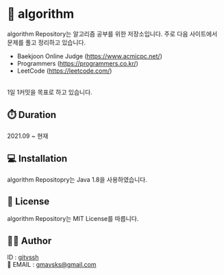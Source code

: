 # 
# 📁 algorithm

algorithm Repository는 알고리즘 공부를 위한 저장소입니다. 주로 다음 사이트에서 문제를 풀고 정리하고 있습니다.
<br>
- Baekjoon Online Judge (https://www.acmicpc.net/)
- Programmers (https://programmers.co.kr/)
- LeetCode (https://leetcode.com/)
<br>
1일 1커밋을 목표로 하고 있습니다.

## :stopwatch: Duration 

2021.09 ~ 현재


## 💻 Installation

algorithm Repositopry는 Java 1.8을 사용하였습니다.

## 📝 License

algorithm Repository는 MIT License를 따릅니다.

## 🧑‍💻 Author
ID : <a href="https://github.com/gitvssh" target="_new">gitvssh</a>
<br>
:email: EMAIL : gmavsks@gmail.com

